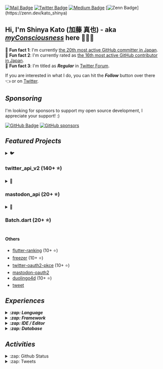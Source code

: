 [![Mail Badge](https://img.shields.io/badge/contact@shinyakato.dev-c14438?style=flat&logo=Gmail&logoColor=white&link=mailto:contact@shinyakato.dev)](mailto:contact@shinyakato.dev)
[![Twitter Badge](https://img.shields.io/badge/-@realshinyakato-1ca0f1?style=flat&labelColor=1ca0f1&logo=twitter&logoColor=white&link=https://twitter.com/realshinyakato)](https://twitter.com/realshinyakato)
[![Medium Badge](https://img.shields.io/badge/-@kato.shinya.dev-000000?style=flat&labelColor=000000&logo=medium&logoColor=white&link=https://medium.com/@kato.shinya.dev)](https://medium.com/@kato.shinya.dev)
[![Zenn Badge](https://img.shields.io/badge/-@kato_shinya-1ca0f1?style=flat&labelColor=1ca0f1&logo=zenn&logoColor=white&link=[https://medium.com/@kato.shinya.dev](https://zenn.dev/kato_shinya))](https://zenn.dev/kato_shinya)

## Hi, I'm Shinya Kato (加藤 真也) - aka [**_myConsciousness_**](https://github.com/myConsciousness/) here 👋👨‍💻

<!-- MY-RANK-IN-GITHUB:START - Do not remove or modify this section -->

🤖 **Fun fact 1**: I'm currently [the 20th most active GitHub committer in Japan](https://commits.top/japan.html).</br>
🤖 **Fun fact 2**: I'm currently rated as [the 16th most active GitHub contributor in Japan](https://commits.top/japan_public.html).</br>
🤖 **Fun fact 3**: I'm titled as **_Regular_** in [Twitter Forum](https://twittercommunity.com/u/kato_shinya/summary).

<!-- MY-RANK-IN-GITHUB:END -->

If you are interested in what I do, you can hit the **_Follow_** button over there 👈 or on [Twitter](https://twitter.com/realshinyakato).

## **_Sponsoring_**

I'm looking for sponsors to support my open source development, I appreciate your support! :)

[![GitHub Badge](https://img.shields.io/badge/Github%20Sponsor-orange?style=for-the-badge&logo=github&logoColor=white)](https://github.com/sponsors/myConsciousness)
[![GitHub sponsors](https://img.shields.io/github/sponsors/myConsciousness?color=orange&style=for-the-badge)](https://github.com/sponsors/myConsciousness)

## **_Featured Projects_**

<details>
  <summary>🐦 <b><h3>twitter_api_v2 (140+ ⭐)</h3></b></summary>
  <div>
    <p align="center">
      <a href="https://github.com/twitter-dart/twitter-api-v2">
        <img alt="twitter_api_v2" width="500px" src="https://user-images.githubusercontent.com/13072231/199728866-202b9742-d58e-4667-b046-e8096efd2339.png">
      </a>
    </p>
  </div>

  <h4><b>Highlights</b> ✨</h4>

✅ The **wrapper library** for **[Twitter API v2.0](https://developer.twitter.com/en/docs/twitter-api)**. </br>
✅ **Easily integrates** with the **Dart** & **Flutter** apps. </br>
✅ Provides response objects with a **guaranteed safe types.** </br>
✅ Supports **[all endpoints](https://developer.twitter.com/en/docs/api-reference-index)**. </br>
✅ Support **all request parameters and response fields**.</br>
✅ Supports **high-performance streaming** endpoints. </br>
✅ Supports **[expansions](https://developer.twitter.com/en/docs/twitter-api/expansions)** and **[fields](https://developer.twitter.com/en/docs/twitter-api/fields)** features. </br>
✅ **Well documented** and **well tested**.</br>
✅ Supports the powerful **automatic retry**.</br>
✅ Supports for **large media uploads** (image, gif, video).</br>
✅ Supports **safe and powerful paging** feature.

- [Repository](https://github.com/twitter-dart/twitter-api-v2)
- [Pub.dev](https://pub.dev/packages/twitter_api_v2)

</details>

<details>
  <summary>🦣 <b><h3>mastodon_api (20+ ⭐)</h3></b></summary>
  <div>
    <p align="center">
      <a href="https://github.com/mastodon-dart/mastodon-api">
        <img alt="twitter_api_v2" width="500px" src="https://user-images.githubusercontent.com/13072231/202892481-5b9c8a39-ef55-4dca-a912-e298beb635ca.png">
      </a>
    </p>
  </div>

  <h4><b>Highlights</b> ✨</h4>

✅ The **wrapper library** for **[Mastodon API](https://docs.joinmastodon.org/client/intro/)**. </br>
✅ **Easily integrates** with the **Dart** & **Flutter** apps. </br>
✅ Provides response objects with a **guaranteed safe types.** </br>
✅ **Well documented** and **well tested**.</br>
✅ Supports **v1 and v2 endpoints**.</br>
✅ Supports the powerful **automatic retry**.</br>

- [Repository](https://github.com/mastodon-dart/mastodon-api)
- [Pub.dev](https://pub.dev/packages/mastodon_api)

</details>

<details>
  <summary>🚀 <b><h3>Batch.dart (20+ ⭐)</h3></b></summary>
  <div>
    <p align="center">
      <a href="https://github.com/batch-dart/batch.dart">
        <img alt="batch" width="300px" src="https://user-images.githubusercontent.com/13072231/157616062-6208b014-e104-49f4-8227-b491b7ef6d42.png">
      </a>
    </p>
  </div>

  <h4><b>Highlights</b> ✨</h4>

✅ **Job Scheduling Framework** running on **Dart VM**. </br>
✅ **Easily schedules** with a combination of **Job**, **Step**, and **Task**. </br>
✅ Supports **job scheduling in [Cron](https://en.wikipedia.org/wiki/Cron)** format. </br>
✅ Supports **convenient logging functions** as a standard. </br>
✅ Supports the **parallel processing**. </br>
✅ Supports **conditional branching** of schedules. </br>
✅ Supports the **customizable retry feature**.

- [Repository](https://github.com/batch-dart/batch.dart)
- [Pub.dev](https://pub.dev/packages/batch)

</details>

#### Others

- [flutter-ranking](https://github.com/myConsciousness/flutter-ranking) (10+ ⭐)
- [freezer](https://github.com/myConsciousness/freezer) (10+ ⭐)
- [twitter-oauth2-pkce](https://github.com/twitter-dart/twitter-oauth2-pkce) (10+ ⭐)
- [mastodon-oauth2](https://github.com/mastodon-dart/mastodon-oauth2)
- [duolingo4d](https://github.com/duolingo-dart/duolingo4d) (10+ ⭐)
- [tweet](https://github.com/dart-actions/tweet)

## **_Experiences_**

<details>
  <summary><b><em>:zap: Language</em></b></summary>

![C](https://img.shields.io/badge/c-%2300599C.svg?style=for-the-badge&logo=c&logoColor=white)
![C++](https://img.shields.io/badge/c++-%2300599C.svg?style=for-the-badge&logo=c%2B%2B&logoColor=white)
![Go](https://img.shields.io/badge/go-%2300ADD8.svg?style=for-the-badge&logo=go&logoColor=white)
![Java](https://img.shields.io/badge/java-%23ED8B00.svg?style=for-the-badge&logo=java&logoColor=white)
![Kotlin](https://img.shields.io/badge/kotlin-%230095D5.svg?style=for-the-badge&logo=kotlin&logoColor=white)
![Python](https://img.shields.io/badge/python-3670A0?style=for-the-badge&logo=python&logoColor=ffdd54)
![Dart](https://img.shields.io/badge/dart-%230175C2.svg?style=for-the-badge&logo=dart&logoColor=white)
![Apache Groovy](https://img.shields.io/badge/Apache%20Groovy-4298B8.svg?style=for-the-badge&logo=Apache+Groovy&logoColor=white)
![HTML5](https://img.shields.io/badge/html5-%23E34F26.svg?style=for-the-badge&logo=html5&logoColor=white)
![CSS3](https://img.shields.io/badge/css3-%231572B6.svg?style=for-the-badge&logo=css3&logoColor=white)
![JavaScript](https://img.shields.io/badge/javascript-%23323330.svg?style=for-the-badge&logo=javascript&logoColor=%23F7DF1E)
![TypeScript](https://img.shields.io/badge/typescript-%23007ACC.svg?style=for-the-badge&logo=typescript&logoColor=white)
![Markdown](https://img.shields.io/badge/markdown-%23000000.svg?style=for-the-badge&logo=markdown&logoColor=white)

</details>

<details>
  <summary><b><em>:zap: Framework</em></b></summary>

![Flutter](https://img.shields.io/badge/Flutter-%2302569B.svg?style=for-the-badge&logo=Flutter&logoColor=white)
![React Native](https://img.shields.io/badge/react_native-%2320232a.svg?style=for-the-badge&logo=react&logoColor=%2361DAFB)
![Spring](https://img.shields.io/badge/spring-%236DB33F.svg?style=for-the-badge&logo=spring&logoColor=white)
![Thymeleaf](https://img.shields.io/badge/Thymeleaf-%23005C0F.svg?style=for-the-badge&logo=Thymeleaf&logoColor=white)
![.Net](https://img.shields.io/badge/.NET-5C2D91?style=for-the-badge&logo=.net&logoColor=white)
![Bootstrap](https://img.shields.io/badge/bootstrap-%23563D7C.svg?style=for-the-badge&logo=bootstrap&logoColor=white)
![SASS](https://img.shields.io/badge/SASS-hotpink.svg?style=for-the-badge&logo=SASS&logoColor=white)
![jQuery](https://img.shields.io/badge/jquery-%230769AD.svg?style=for-the-badge&logo=jquery&logoColor=white)
![JWT](https://img.shields.io/badge/JWT-black?style=for-the-badge&logo=JSON%20web%20tokens)
![Chart.js](https://img.shields.io/badge/chart.js-F5788D.svg?style=for-the-badge&logo=chart.js&logoColor=white)

</details>

<details>
  <summary><b><em>:zap: IDE / Editor</em></b></summary>

![Visual Studio Code](https://img.shields.io/badge/Visual%20Studio%20Code-0078d7.svg?style=for-the-badge&logo=visual-studio-code&logoColor=white)
![Android Studio](https://img.shields.io/badge/Android%20Studio-3DDC84.svg?style=for-the-badge&logo=android-studio&logoColor=white)
![IntelliJ IDEA](https://img.shields.io/badge/IntelliJIDEA-000000.svg?style=for-the-badge&logo=intellij-idea&logoColor=white)
![Eclipse](https://img.shields.io/badge/Eclipse-FE7A16.svg?style=for-the-badge&logo=Eclipse&logoColor=white)
![Visual Studio](https://img.shields.io/badge/Visual%20Studio-5C2D91.svg?style=for-the-badge&logo=visual-studio&logoColor=white)
![Atom](https://img.shields.io/badge/Atom-%2366595C.svg?style=for-the-badge&logo=atom&logoColor=white)

</details>

<details>
  <summary><b><em>:zap: Database</em></b></summary>

![Oracle](https://img.shields.io/badge/Oracle-F80000?style=for-the-badge&logo=oracle&logoColor=white)
![MySQL](https://img.shields.io/badge/mysql-%2300f.svg?style=for-the-badge&logo=mysql&logoColor=white)
![MongoDB](https://img.shields.io/badge/MongoDB-%234ea94b.svg?style=for-the-badge&logo=mongodb&logoColor=white)
![SQLite](https://img.shields.io/badge/sqlite-%2307405e.svg?style=for-the-badge&logo=sqlite&logoColor=white)

</details>

## **_Activities_**

<details>
  <summary>:zap: Github Status</summary>

[![trophy](https://github-profile-trophy.vercel.app/?username=myConsciousness&theme=gruvbox&include_all_commits=true&count_private=true)](https://github-profile-trophy.vercel.app/?username=myConsciousness&margin-w=15&include_all_commits=true&count_private=true)

<p>
  <img height="180em" src="https://github-readme-streak-stats.herokuapp.com/?user=myConsciousness&layout=compact&theme=gruvbox" alt="myConsciousness" />
</p>

<div>
  <img height="180em" src="https://github-readme-stats.vercel.app/api?username=myConsciousness&count_private=true&theme=gruvbox&show_icons=true&include_all_commits=true&count_private=true"/>
  <img height="180em" src="https://github-readme-stats.vercel.app/api/top-langs/?username=myConsciousness&layout=compact&langs_count=7&theme=gruvbox"/>
</details>

<details>
  <summary>:zap: Tweets</summary>

  <!-- MY-TWEETS:START - Do not remove or modify this section -->
---

> ![Shinya Kato's avatar](https://pbs.twimg.com/profile_images/1607220129494110208/70B8wPam_normal.jpg)
[Shinya Kato](https://twitter.com/realshinyakato) [@realshinyakato](https://twitter.com/realshinyakato) [2022-12-29T03:27:52.000Z](https://twitter.com/realshinyakato/status/1608303764233981952)
>
> [@arrow_2nd](https://twitter.com/arrow_2nd) Twitterスタッフにリプライ投げても音沙汰がないので、急に方針が変わって本当に削除の可能性もありますね
>
> [Reply](https://twitter.com/intent/tweet?in_reply_to=1608303764233981952)&emsp;[Retweet](https://twitter.com/intent/retweet?tweet_id=1608303764233981952)&emsp;[Like](https://twitter.com/intent/favorite?tweet_id=1608303764233981952)

---

> ![Shinya Kato's avatar](https://pbs.twimg.com/profile_images/1607220129494110208/70B8wPam_normal.jpg)
[Shinya Kato](https://twitter.com/realshinyakato) [@realshinyakato](https://twitter.com/realshinyakato) [2022-12-29T01:00:51.000Z](https://twitter.com/realshinyakato/status/1608266766467338242)
>
> まーた冤罪でアカウント凍結されたかと思ったら他にもなってる人いて安心したわ、死なば諸共
>
> [Reply](https://twitter.com/intent/tweet?in_reply_to=1608266766467338242)&emsp;[Retweet](https://twitter.com/intent/retweet?tweet_id=1608266766467338242)&emsp;[Like](https://twitter.com/intent/favorite?tweet_id=1608266766467338242)

---

> ![Shinya Kato's avatar](https://pbs.twimg.com/profile_images/1607220129494110208/70B8wPam_normal.jpg)
[Shinya Kato](https://twitter.com/realshinyakato) [@realshinyakato](https://twitter.com/realshinyakato) [2022-12-29T00:49:32.000Z](https://twitter.com/realshinyakato/status/1608263915338870784)
>
> Twitterは絶賛障害発生中だな
>
> [Reply](https://twitter.com/intent/tweet?in_reply_to=1608263915338870784)&emsp;[Retweet](https://twitter.com/intent/retweet?tweet_id=1608263915338870784)&emsp;[Like](https://twitter.com/intent/favorite?tweet_id=1608263915338870784)

---

> ![Shinya Kato's avatar](https://pbs.twimg.com/profile_images/1607220129494110208/70B8wPam_normal.jpg)
[Shinya Kato](https://twitter.com/realshinyakato) [@realshinyakato](https://twitter.com/realshinyakato) [2022-12-28T06:24:26.000Z](https://twitter.com/realshinyakato/status/1607985808304410624)
>
> Let's post mastodon toot with mastodon_api :)
> 
> #Dart [#Flutter](https://twitter.com/hashtag/Flutter?src=hashtag_click) [#Programming
> 
> https://t.co/VGJTOW4MAL](https://twitter.com/hashtag/Programming
> 
> https://t.co/VGJTOW4MAL?src=hashtag_click) https://t.co/eQkuCCyv1M
> ![No AltText](https://pbs.twimg.com/media/FlC2gJoaMAIlAko.jpg)
>
> [Reply](https://twitter.com/intent/tweet?in_reply_to=1607985808304410624)&emsp;[Retweet](https://twitter.com/intent/retweet?tweet_id=1607985808304410624)&emsp;[Like](https://twitter.com/intent/favorite?tweet_id=1607985808304410624)

---

> ![Shinya Kato's avatar](https://pbs.twimg.com/profile_images/1607220129494110208/70B8wPam_normal.jpg)
[Shinya Kato](https://twitter.com/realshinyakato) [@realshinyakato](https://twitter.com/realshinyakato) [2022-12-28T05:36:06.000Z](https://twitter.com/realshinyakato/status/1607973647733641216)
>
> RT [@MoureDev:](https://twitter.com/MoureDev:) Flutter &gt;&gt;&gt;&gt;&gt; iOS/Android nativo
>
> [Reply](https://twitter.com/intent/tweet?in_reply_to=1607973647733641216)&emsp;[Retweet](https://twitter.com/intent/retweet?tweet_id=1607973647733641216)&emsp;[Like](https://twitter.com/intent/favorite?tweet_id=1607973647733641216)

---
<!-- MY-TWEETS:END -->
</details>
